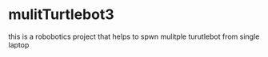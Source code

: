# mulitTurtlebot3
this is a robobotics project that helps to spwn mulitple turutlebot from single laptop
